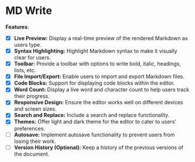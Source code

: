 # MD Write

__Features__:

- [x] **Live Preview:** Display a real-time preview of the rendered Markdown as users type.
- [x] **Syntax Highlighting:** Highlight Markdown syntax to make it visually clear for users.
- [x] **Toolbar:** Provide a toolbar with options to write bold, italic, headings, lists, etc.
- [x] **File Import/Export:** Enable users to import and export Markdown files.
- [x] **Code Blocks:** Support for displaying code blocks within the editor.
- [x] **Word Count:** Display a live word and character count to help users track their progress.
- [x] **Responsive Design:** Ensure the editor works well on different devices and screen sizes.
- [x] **Search and Replace:** Include a search and replace functionality.
- [x] **Themes:** Offer light and dark theme for the editor to cater to users' preferences.
- [ ] **Autosave:** Implement autosave functionality to prevent users from losing their work.
- [ ] **Version History (Optional):** Keep a history of the previous versions of the document.
